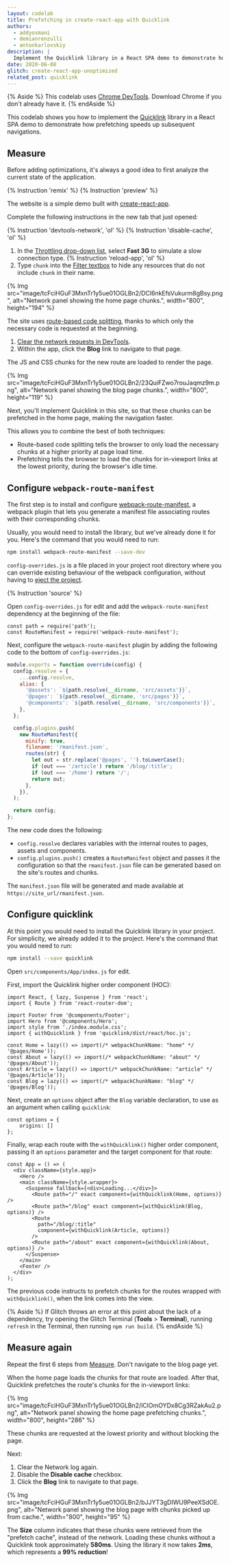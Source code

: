 ```yaml
---
layout: codelab
title: Prefetching in create-react-app with Quicklink
authors:
  - addyosmani
  - demianrenzulli
  - antonkarlovskiy
description: |
  Implement the Quicklink library in a React SPA demo to demonstrate how prefetching speeds up subsequent navigations.
date: 2020-06-08
glitch: create-react-app-unoptimized
related_post: quicklink
---
```


{% Aside %}
This codelab uses [Chrome DevTools](https://www.google.com/chrome/). Download Chrome if you don't already have it.
{% endAside %}

This codelab shows you how to implement the [Quicklink](/quicklink) library in a React SPA demo to demonstrate how prefetching speeds up subsequent navigations.

## Measure

Before adding optimizations, it's always a good idea to first analyze the current state of the application.

{% Instruction 'remix' %}
{% Instruction 'preview' %}

The website is a simple demo built with [create-react-app](https://reactjs.org/docs/create-a-new-react-app.html).

Complete the following instructions in the new tab that just opened:

{% Instruction 'devtools-network', 'ol' %}
{% Instruction 'disable-cache', 'ol' %}
1. In the [Throttling drop-down list](https://developers.google.com/web/tools/chrome-devtools/network/reference#throttling), select **Fast 3G** to simulate a slow connection type.
{% Instruction 'reload-app', 'ol' %}
1. Type `chunk` into the [Filter textbox](https://developers.google.com/web/tools/chrome-devtools/network/reference#filter-by-property) to hide any resources that do not include `chunk` in their name.

{% Img src="image/tcFciHGuF3MxnTr1y5ue01OGLBn2/DCl6nkEfsVukurm8gBsy.png", alt="Network panel showing the home page chunks.", width="800", height="194" %}

The site uses [route-based code splitting](/reduce-javascript-payloads-with-code-splitting/), thanks to which only the necessary code is requested at the beginning.

1. [Clear the network requests in DevTools](https://developers.google.com/web/tools/chrome-devtools/network/reference#clear).
1. Within the app, click the **Blog** link to navigate to that page.

The JS and CSS chunks for the new route are loaded to render the page.

{% Img src="image/tcFciHGuF3MxnTr1y5ue01OGLBn2/23QuiFZwo7rouJaqmz9m.png", alt="Network panel showing the blog page chunks.", width="800", height="119" %}

Next, you'll implement Quicklink in this site, so that these chunks can be prefetched in the home page, making the navigation faster.

This allows you to combine the best of both techniques:

- Route-based code splitting tells the browser to only load the necessary chunks at a higher priority at page load time.
- Prefetching tells the browser to load the chunks for in-viewport links at the lowest priority, during the browser's idle time.

## Configure `webpack-route-manifest`

The first step is to install and configure [webpack-route-manifest](https://github.com/lukeed/webpack-route-manifest), a webpack plugin that lets you generate a manifest file associating routes with their corresponding chunks.

Usually, you would need to install the library, but we've already done it for you. Here's the command that you would need to run:

```bash
npm install webpack-route-manifest --save-dev
```
`config-overrides.js` is a file placed in your project root directory where you can override existing behaviour of the webpack configuration, without having to [eject the project](https://github.com/facebook/create-react-app/blob/master/packages/cra-template/template/README.md#npm-run-eject).

{% Instruction 'source' %}

Open `config-overrides.js` for edit and add the `webpack-route-manifest` dependency at the beginning of the file:

```javascript/1/
const path = require('path');
const RouteManifest = require('webpack-route-manifest');
```

Next, configure the `webpack-route-manifest` plugin by adding the following
code to the bottom of `config-overrides.js`:

```javascript
module.exports = function override(config) {
  config.resolve = {
    ...config.resolve,
    alias: {
      '@assets': `${path.resolve(__dirname, 'src/assets')}`,
      '@pages': `${path.resolve(__dirname, 'src/pages')}`,
      '@components': `${path.resolve(__dirname, 'src/components')}`,
    },
  };

  config.plugins.push(
    new RouteManifest({
      minify: true,
      filename: 'rmanifest.json',
      routes(str) {
        let out = str.replace('@pages', '').toLowerCase();
        if (out === '/article') return '/blog/:title';
        if (out === '/home') return '/';
        return out;
      },
    }),
  );

  return config;
};
```

The new code does the following:

- `config.resolve` declares variables with the internal routes to pages, assets and components.
- `config.plugins.push()` creates a `RouteManifest` object and passes it the configuration so that the `rmanifest.json` file can be generated based on the site's routes and chunks.

The `manifest.json` file will be generated and made available at `https://site_url/rmanifest.json`.

## Configure quicklink

At this point you would need to install the Quicklink library in your project. For simplicity, we already added it to the project. Here's the command that you would need to run:

```bash
npm install --save quicklink
```

Open `src/components/App/index.js` for edit.

First, import the Quicklink higher order component (HOC):

```javascript/6/
import React, { lazy, Suspense } from 'react';
import { Route } from 'react-router-dom';

import Footer from '@components/Footer';
import Hero from '@components/Hero';
import style from './index.module.css';
import { withQuicklink } from 'quicklink/dist/react/hoc.js';

const Home = lazy(() => import(/* webpackChunkName: "home" */ '@pages/Home'));
const About = lazy(() => import(/* webpackChunkName: "about" */ '@pages/About'));
const Article = lazy(() => import(/* webpackChunkName: "article" */ '@pages/Article'));
const Blog = lazy(() => import(/* webpackChunkName: "blog" */ '@pages/Blog'));
```

Next, create an `options` object after the `Blog` variable declaration, to use as an argument when calling `quicklink`:

```javascript/0-2/
const options = {
	origins: []
};
```
Finally, wrap each route with the `withQuicklink()` higher order component, passing it an `options` parameter and the target component for that route:

```javascript/5-11/
const App = () => (
  <div className={style.app}>
    <Hero />
    <main className={style.wrapper}>
      <Suspense fallback={<div>Loading...</div>}>
        <Route path="/" exact component={withQuicklink(Home, options)} />
        <Route path="/blog" exact component={withQuicklink(Blog, options)} />
        <Route
          path="/blog/:title"
          component={withQuicklink(Article, options)}
        />
        <Route path="/about" exact component={withQuicklink(About, options)} />
      </Suspense>
    </main>
    <Footer />
  </div>
);
```
The previous code instructs to prefetch chunks for the routes wrapped with `withQuicklink()`, when the link comes into the view.

{% Aside %}
If Glitch throws an error at this point about the lack of a dependency,
try opening the Glitch Terminal (**Tools** > **Terminal**), running
`refresh` in the Terminal, then running `npm run build`.
{% endAside %}

## Measure again

Repeat the first 6 steps from [Measure](#measure). Don't navigate to the blog page yet.

When the home page loads the chunks for that route are loaded. After that, Quicklink prefetches the route's chunks for the in-viewport links:

{% Img src="image/tcFciHGuF3MxnTr1y5ue01OGLBn2/lClOmOYDx8Cg3RZakAu2.png", alt="Network panel showing the home page prefetching chunks.", width="800", height="286" %}

These chunks are requested at the lowest priority and without blocking the page.

Next:

1. Clear the Network log again.
1. Disable the **Disable cache** checkbox.
1. Click the **Blog** link to navigate to that page.

{% Img src="image/tcFciHGuF3MxnTr1y5ue01OGLBn2/bJJYT3gDIWU9PeeXSdOE.png", alt="Network panel showing the blog page with chunks picked up from cache.", width="800", height="95" %}

The **Size** column indicates that these chunks were retrieved from the "prefetch cache", instead of the network. Loading these chunks without a Quicklink took approximately **580ms**. Using the library it now takes **2ms**, which represents a **99% reduction**!
